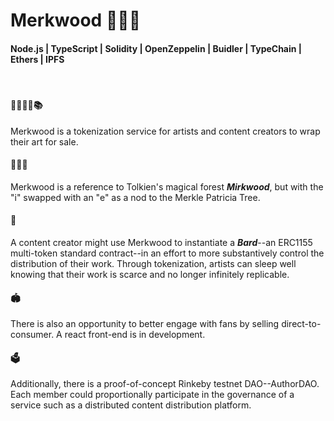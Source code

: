 # Merkwood 🌲🍄🌳

#### Node.js | TypeScript | Solidity | OpenZeppelin | Buidler | TypeChain | Ethers | IPFS

<br/>

#### 🍬🎤🎥🎨📚

Merkwood is a tokenization service for artists and content creators to wrap their art for sale.

#### 🌲🍄🌳

Merkwood is a reference to Tolkien's magical forest **_Mirkwood_**, but with the "i" swapped with an "e" as a nod to the Merkle Patricia Tree.

#### 🔏

A content creator might use Merkwood to instantiate a **_Bard_**--an ERC1155 multi-token standard contract--in an effort to more substantively control the distribution of their work. Through tokenization, artists can sleep well knowing that their work is scarce and no longer infinitely replicable.

#### 🏟️

There is also an opportunity to better engage with fans by selling direct-to-consumer. A react front-end is in development.

#### 🗳️

Additionally, there is a proof-of-concept Rinkeby testnet DAO--AuthorDAO. Each member could proportionally participate in the governance of a service such as a distributed content distribution platform.
